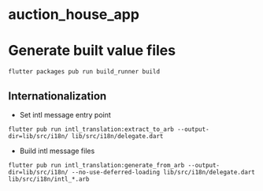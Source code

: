 # auction_house_app


# Generate built value files

```
flutter packages pub run build_runner build
```

## Internationalization

- Set intl message entry point

```
flutter pub run intl_translation:extract_to_arb --output-dir=lib/src/i18n/ lib/src/i18n/delegate.dart
```

- Build intl message files
```
flutter pub run intl_translation:generate_from_arb --output-dir=lib/src/i18n/ --no-use-deferred-loading lib/src/i18n/delegate.dart lib/src/i18n/intl_*.arb
```
